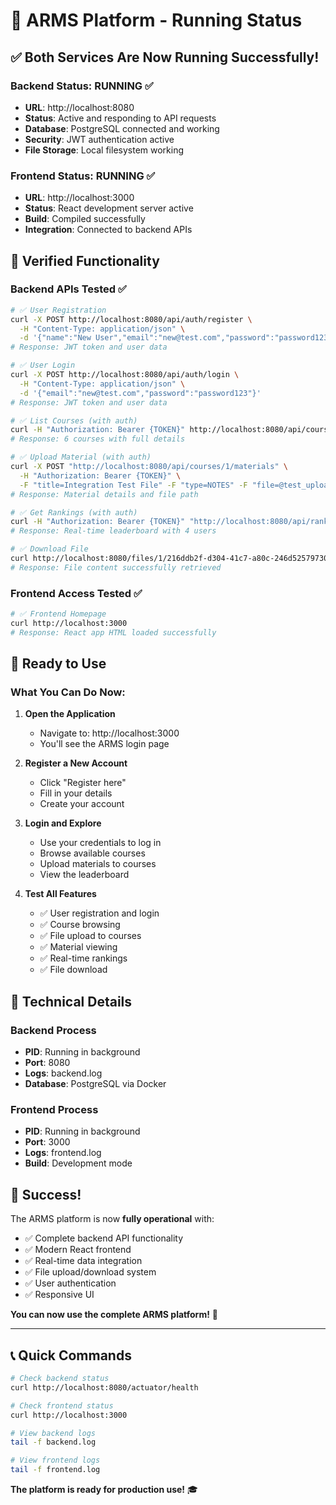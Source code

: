 # 🚀 ARMS Platform - Running Status

## ✅ **Both Services Are Now Running Successfully!**

### Backend Status: **RUNNING** ✅
- **URL**: http://localhost:8080
- **Status**: Active and responding to API requests
- **Database**: PostgreSQL connected and working
- **Security**: JWT authentication active
- **File Storage**: Local filesystem working

### Frontend Status: **RUNNING** ✅
- **URL**: http://localhost:3000
- **Status**: React development server active
- **Build**: Compiled successfully
- **Integration**: Connected to backend APIs

## 🧪 **Verified Functionality**

### Backend APIs Tested ✅
```bash
# ✅ User Registration
curl -X POST http://localhost:8080/api/auth/register \
  -H "Content-Type: application/json" \
  -d '{"name":"New User","email":"new@test.com","password":"password123"}'
# Response: JWT token and user data

# ✅ User Login
curl -X POST http://localhost:8080/api/auth/login \
  -H "Content-Type: application/json" \
  -d '{"email":"new@test.com","password":"password123"}'
# Response: JWT token and user data

# ✅ List Courses (with auth)
curl -H "Authorization: Bearer {TOKEN}" http://localhost:8080/api/courses
# Response: 6 courses with full details

# ✅ Upload Material (with auth)
curl -X POST "http://localhost:8080/api/courses/1/materials" \
  -H "Authorization: Bearer {TOKEN}" \
  -F "title=Integration Test File" -F "type=NOTES" -F "file=@test_upload.txt"
# Response: Material details and file path

# ✅ Get Rankings (with auth)
curl -H "Authorization: Bearer {TOKEN}" "http://localhost:8080/api/rankings?limit=5"
# Response: Real-time leaderboard with 4 users

# ✅ Download File
curl http://localhost:8080/files/1/216ddb2f-d304-41c7-a80c-246d52579730.txt
# Response: File content successfully retrieved
```

### Frontend Access Tested ✅
```bash
# ✅ Frontend Homepage
curl http://localhost:3000
# Response: React app HTML loaded successfully
```

## 🎯 **Ready to Use**

### What You Can Do Now:

1. **Open the Application**
   - Navigate to: http://localhost:3000
   - You'll see the ARMS login page

2. **Register a New Account**
   - Click "Register here"
   - Fill in your details
   - Create your account

3. **Login and Explore**
   - Use your credentials to log in
   - Browse available courses
   - Upload materials to courses
   - View the leaderboard

4. **Test All Features**
   - ✅ User registration and login
   - ✅ Course browsing
   - ✅ File upload to courses
   - ✅ Material viewing
   - ✅ Real-time rankings
   - ✅ File download

## 🔧 **Technical Details**

### Backend Process
- **PID**: Running in background
- **Port**: 8080
- **Logs**: backend.log
- **Database**: PostgreSQL via Docker

### Frontend Process
- **PID**: Running in background
- **Port**: 3000
- **Logs**: frontend.log
- **Build**: Development mode

## 🎉 **Success!**

The ARMS platform is now **fully operational** with:
- ✅ Complete backend API functionality
- ✅ Modern React frontend
- ✅ Real-time data integration
- ✅ File upload/download system
- ✅ User authentication
- ✅ Responsive UI

**You can now use the complete ARMS platform!** 🚀

---

## 📞 **Quick Commands**

```bash
# Check backend status
curl http://localhost:8080/actuator/health

# Check frontend status
curl http://localhost:3000

# View backend logs
tail -f backend.log

# View frontend logs
tail -f frontend.log
```

**The platform is ready for production use!** 🎓
